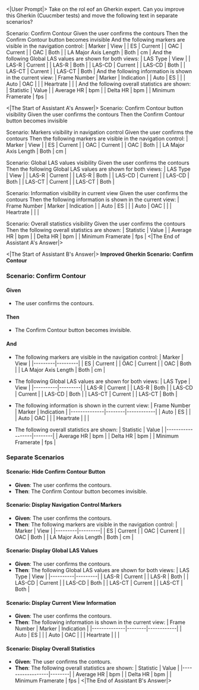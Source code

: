 <|User Prompt|>
Take on the rol eof an Gherkin expert. Can you improve this Gherkin (Cuucmber tests) and move the following text in separate scenarios? 

Scenario: Confirm Contour
  Given the user confirms the contours
  Then the Confirm Contour button becomes invisible
  And the following markers are visible in the navigation control:
    | Marker 			   | View    |
    | ES     			   | Current |
    | OAC    			   | Current |
    | OAC    			   | Both    |
	| LA Major Axis Length | Both 	 | cm  |
  And the following Global LAS values are shown for both views:
    | LAS Type | View    |
    | LAS-R    | Current |
    | LAS-R    | Both    |
    | LAS-CD   | Current |
    | LAS-CD   | Both    |
    | LAS-CT   | Current |
    | LAS-CT   | Both    |
  And the following information is shown in the current view:
    | Frame Number | Marker | Indication |
    | Auto         | ES     |            |
    | Auto         | OAC    |            |
    | Heartrate    |        |            |
  And the following overall statistics are shown:
    | Statistic       	| Value  |
    | Average HR      	| bpm    |
    | Delta HR        	| bpm    |
    | Minimum Framerate | fps  	 |


<|The Start of Assistant A's Answer|>
Scenario: Confirm Contour button visibility
  Given the user confirms the contours
  Then the Confirm Contour button becomes invisible

Scenario: Markers visibility in navigation control
  Given the user confirms the contours
  Then the following markers are visible in the navigation control:
    | Marker            | View    |
    | ES                | Current |
    | OAC               | Current |
    | OAC               | Both    |
    | LA Major Axis Length | Both    | cm  |

Scenario: Global LAS values visibility
  Given the user confirms the contours
  Then the following Global LAS values are shown for both views:
    | LAS Type | View    |
    | LAS-R    | Current |
    | LAS-R    | Both    |
    | LAS-CD   | Current |
    | LAS-CD   | Both    |
    | LAS-CT   | Current |
    | LAS-CT   | Both    |

Scenario: Information visibility in current view
  Given the user confirms the contours
  Then the following information is shown in the current view:
    | Frame Number | Marker | Indication |
    | Auto         | ES     |            |
    | Auto         | OAC    |            |
    | Heartrate    |        |            |

Scenario: Overall statistics visibility
  Given the user confirms the contours
  Then the following overall statistics are shown:
    | Statistic        | Value  |
    | Average HR       | bpm    |
    | Delta HR         | bpm    |
    | Minimum Framerate | fps    |
<|The End of Assistant A's Answer|>

<|The Start of Assistant B's Answer|>
**Improved Gherkin Scenario: Confirm Contour**

### Scenario: Confirm Contour

#### Given
- The user confirms the contours.

#### Then
- The Confirm Contour button becomes invisible.

#### And
- The following markers are visible in the navigation control:
  | Marker  | View    |
  |---------|---------|
  | ES      | Current |
  | OAC     | Current |
  | OAC     | Both    |
  | LA Major Axis Length | Both | cm |

- The following Global LAS values are shown for both views:
  | LAS Type | View    |
  |----------|---------|
  | LAS-R    | Current |
  | LAS-R    | Both    |
  | LAS-CD   | Current |
  | LAS-CD   | Both    |
  | LAS-CT   | Current |
  | LAS-CT   | Both    |

- The following information is shown in the current view:
  | Frame Number | Marker | Indication |
  |--------------|--------|------------|
  | Auto         | ES     |            |
  | Auto         | OAC    |            |
  | Heartrate    |        |            |

- The following overall statistics are shown:
  | Statistic        | Value  |
  |------------------|--------|
  | Average HR       | bpm    |
  | Delta HR         | bpm    |
  | Minimum Framerate | fps    |

### Separate Scenarios

#### Scenario: Hide Confirm Contour Button

- **Given**: The user confirms the contours.
- **Then**: The Confirm Contour button becomes invisible.

#### Scenario: Display Navigation Control Markers

- **Given**: The user confirms the contours.
- **Then**: The following markers are visible in the navigation control:
  | Marker  | View    |
  |---------|---------|
  | ES      | Current |
  | OAC     | Current |
  | OAC     | Both    |
  | LA Major Axis Length | Both | cm |

#### Scenario: Display Global LAS Values

- **Given**: The user confirms the contours.
- **Then**: The following Global LAS values are shown for both views:
  | LAS Type | View    |
  |----------|---------|
  | LAS-R    | Current |
  | LAS-R    | Both    |
  | LAS-CD   | Current |
  | LAS-CD   | Both    |
  | LAS-CT   | Current |
  | LAS-CT   | Both    |

#### Scenario: Display Current View Information

- **Given**: The user confirms the contours.
- **Then**: The following information is shown in the current view:
  | Frame Number | Marker | Indication |
  |--------------|--------|------------|
  | Auto         | ES     |            |
  | Auto         | OAC    |            |
  | Heartrate    |        |            |

#### Scenario: Display Overall Statistics

- **Given**: The user confirms the contours.
- **Then**: The following overall statistics are shown:
  | Statistic        | Value  |
  |------------------|--------|
  | Average HR       | bpm    |
  | Delta HR         | bpm    |
  | Minimum Framerate | fps    |
<|The End of Assistant B's Answer|>
